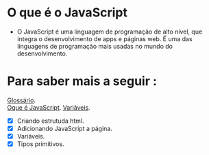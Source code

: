 # O que é o JavaScript 

- O JavaScript é uma linguagem de programação de alto nível, que integra o desenvolvimento de apps e páginas web. É uma das linguagens de programação mais usadas no mundo do desenvolvimento.

# Para saber mais a seguir :
[Glossário](developer.mozilla.org/pt/BR/docs/Glossary/JavaScript).<br>
[Oque é JavaScript](developer.mozilla.org/pt-BR/docs/Learn/JavaScript/First%steps/Whats%is%JavaScript).
[Variáveis](https://developer.mozilla.org/pt-BR/docs/Web/JavaScript/Guide/Grammar_and_types).

- [x]  Criando estrutuda html.
- [x]  Adicionando JavaScript a página.
- [x] Variáveis.
- [x] Tipos primitivos.   
